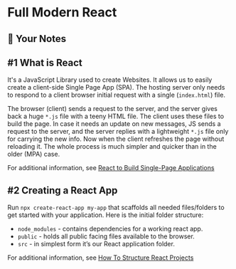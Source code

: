 # Full Modern React

## 📝 Your Notes

## #1 What is React

It's a JavaScript Library used to create Websites. It allows us to easily create
a client-side Single Page App (SPA). The hosting server only needs to respond to
a client browser initial request with a single (`index.html`) file.

The browser (client) sends a request to the server, and the server gives back
a huge `*.js` file with a teeny HTML file. The client uses these files to build
the page. In case it needs an update on new messages, JS sends a request to the
server, and the server replies with a lightweight `*.js` file only for carrying
the new info. Now when the client refreshes the page without reloading it. The
whole process is much simpler and quicker than in the older (MPA) case.

For additional information, see [React to Build Single-Page Applications](https://www.qulix.com/about/blog/react-spa/)

## #2 Creating a React App

Run `npx create-react-app my-app` that scaffolds all needed files/folders to get
started with your application. Here is the initial folder structure:

- `node_modules` - contains dependencies for a working react app.
- `public` - holds all public facing files available to the browser.
- `src` - in simplest form it’s our React application folder.

For additional information, see [How To Structure React Projects](https://blog.webdevsimplified.com/2022-07/react-folder-structure/)

